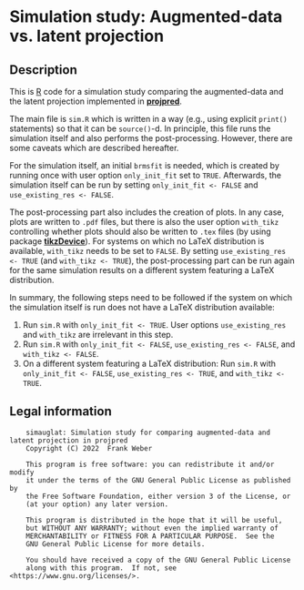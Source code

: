 
# Simulation study: Augmented-data vs. latent projection

## Description

This is [R](https://www.R-project.org/) code for a simulation study comparing the augmented-data and the latent projection implemented in [**projpred**](https://mc-stan.org/projpred/).

The main file is `sim.R` which is written in a way (e.g., using explicit `print()` statements) so that it can be `source()`-d.
In principle, this file runs the simulation itself and also performs the post-processing.
However, there are some caveats which are described hereafter.

For the simulation itself, an initial `brmsfit` is needed, which is created by running once with user option `only_init_fit` set to `TRUE`.
Afterwards, the simulation itself can be run by setting `only_init_fit <- FALSE` and `use_existing_res <- FALSE`.

The post-processing part also includes the creation of plots.
In any case, plots are written to `.pdf` files, but there is also the user option `with_tikz` controlling whether plots should also be written to `.tex` files (by using package [**tikzDevice**](https://CRAN.R-project.org/package=tikzDevice)).
For systems on which no LaTeX distribution is available, `with_tikz` needs to be set to `FALSE`.
By setting `use_existing_res <- TRUE` (and `with_tikz <- TRUE`), the post-processing part can be run again for the same simulation results on a different system featuring a LaTeX distribution.

In summary, the following steps need to be followed if the system on which the simulation itself is run does not have a LaTeX distribution available:

1.  Run `sim.R` with `only_init_fit <- TRUE`.
    User options `use_existing_res` and `with_tikz` are irrelevant in this step.
1.  Run `sim.R` with `only_init_fit <- FALSE`, `use_existing_res <- FALSE`, and `with_tikz <- FALSE`.
1.  On a different system featuring a LaTeX distribution:
    Run `sim.R` with `only_init_fit <- FALSE`, `use_existing_res <- TRUE`, and `with_tikz <- TRUE`.

## Legal information

        simauglat: Simulation study for comparing augmented-data and latent projection in projpred
        Copyright (C) 2022  Frank Weber

        This program is free software: you can redistribute it and/or modify
        it under the terms of the GNU General Public License as published by
        the Free Software Foundation, either version 3 of the License, or
        (at your option) any later version.

        This program is distributed in the hope that it will be useful,
        but WITHOUT ANY WARRANTY; without even the implied warranty of
        MERCHANTABILITY or FITNESS FOR A PARTICULAR PURPOSE.  See the
        GNU General Public License for more details.

        You should have received a copy of the GNU General Public License
        along with this program.  If not, see <https://www.gnu.org/licenses/>.
